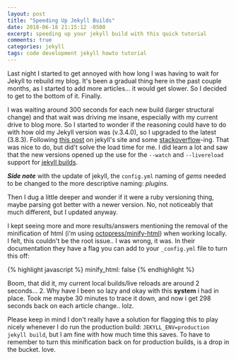 ```yaml
---
layout: post
title: "Speeding Up Jekyll Builds"
date: 2018-06-18 21:15:12 -0500
excerpt: speeding up your jekyll build with this quick tutorial
comments: true
categories: jekyll
tags: code development jekyll howto tutorial
---
```

Last night I started to get annoyed with how long I was having to wait for Jekyll to rebuild my blog. It's been a gradual thing here in the past couple months, as I started to add more articles... it would get slower. So I decided to get to the bottom of it. Finally.

I was waiting around 300 seconds for each new build (larger structural change) and that wait was driving me insane, especially with my current drive to blog more. So I started to wonder if the reasoning could have to do with how old my Jekyll version was (v.3.4.0), so I upgraded to the latest (3.8.3). Following [this post](https://jekyllrb.com/docs/upgrading/) on jekyll's site and some [stackoverflow](https://stackoverflow.com/questions/26855552/jekyll-compiling-seems-way-too-slow)-ing. That was nice to do, but did't solve the load time for me. I did learn a lot and saw that the new versions opened up the use for the `--watch` and `--livereload` support for [jekyll builds](https://jekyllrb.com/docs/configuration/#build-command-options).

***Side note*** with the update of jekyll, the `config.yml` naming of *gems* needed to be changed to the more descriptive naming: *plugins*.

Then I dug a little deeper and wonder if it were a ruby versioning thing, maybe parsing got better with a newer version. No, not noticeably that much different, but I updated anyway.

I kept seeing more and more results/answers mentioning the removal of the minification of html (i'm using [octopress/minify-html](https://github.com/octopress/minify-html)) when working locally. I felt, this couldn't be the root issue.. I was wrong, it was. In their documentation they have a flag you can add to your `_config.yml` file to turn this off:

{% highlight javascript %}
minify_html: false
{% endhighlight %}

Boom, that did it, my current local builds/live reloads are around 2 seconds... 2. Why have I been so lazy and okay with this **system** i had in place. Took me maybe 30 minutes to trace it down, and now i get 298 seconds back on each article change.. lolz.

Please keep in mind I don't really have a solution for flagging this to play nicely whenever I do run the production build: `JEKYLL_ENV=production jekyll build`, but I am fine with how much time this saves. To have to remember to turn this minification back on for production builds, is a drop in the bucket. love.
